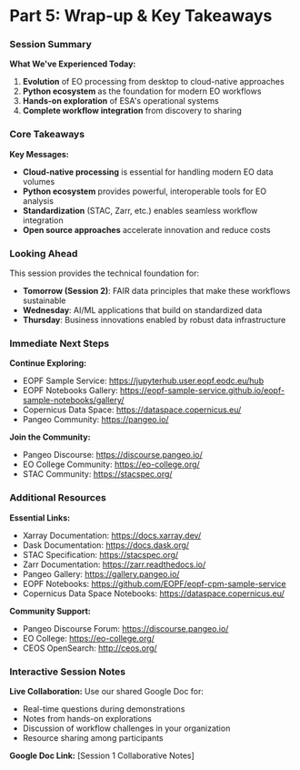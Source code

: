 # Part 5: Wrap-up & Key Takeaways

### Session Summary

**What We've Experienced Today:**
1. **Evolution** of EO processing from desktop to cloud-native approaches
2. **Python ecosystem** as the foundation for modern EO workflows
3. **Hands-on exploration** of ESA's operational systems
4. **Complete workflow integration** from discovery to sharing

### Core Takeaways

**Key Messages:**
- **Cloud-native processing** is essential for handling modern EO data volumes
- **Python ecosystem** provides powerful, interoperable tools for EO analysis
- **Standardization** (STAC, Zarr, etc.) enables seamless workflow integration
- **Open source approaches** accelerate innovation and reduce costs

### Looking Ahead

This session provides the technical foundation for:
- **Tomorrow (Session 2)**: FAIR data principles that make these workflows sustainable
- **Wednesday**: AI/ML applications that build on standardized data
- **Thursday**: Business innovations enabled by robust data infrastructure

### Immediate Next Steps

**Continue Exploring:**
- EOPF Sample Service: https://jupyterhub.user.eopf.eodc.eu/hub
- EOPF Notebooks Gallery: https://eopf-sample-service.github.io/eopf-sample-notebooks/gallery/
- Copernicus Data Space: https://dataspace.copernicus.eu/
- Pangeo Community: https://pangeo.io/

**Join the Community:**
- Pangeo Discourse: https://discourse.pangeo.io/
- EO College Community: https://eo-college.org/
- STAC Community: https://stacspec.org/

### Additional Resources

**Essential Links:**
- Xarray Documentation: https://docs.xarray.dev/
- Dask Documentation: https://docs.dask.org/
- STAC Specification: https://stacspec.org/
- Zarr Documentation: https://zarr.readthedocs.io/
- Pangeo Gallery: https://gallery.pangeo.io/
- EOPF Notebooks: https://github.com/EOPF/eopf-cpm-sample-service
- Copernicus Data Space Notebooks: https://dataspace.copernicus.eu/

**Community Support:**
- Pangeo Discourse Forum: https://discourse.pangeo.io/
- EO College: https://eo-college.org/
- CEOS OpenSearch: http://ceos.org/

### Interactive Session Notes

**Live Collaboration:** Use our shared Google Doc for:
- Real-time questions during demonstrations
- Notes from hands-on explorations
- Discussion of workflow challenges in your organization
- Resource sharing among participants

**Google Doc Link:** [Session 1 Collaborative Notes]
